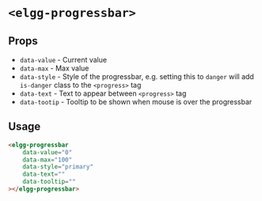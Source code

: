 # `<elgg-progressbar>`

## Props

 * `data-value` - Current value
 * `data-max` - Max value
 * `data-style` - Style of the progressbar, e.g. setting this to `danger` will add `is-danger` class to the `<progress>` tag
 * `data-text` - Text to appear between `<progress>` tag
 * `data-tootip` - Tooltip to be shown when mouse is over the progressbar
 
## Usage

```html
<elgg-progressbar
    data-value="0" 
    data-max="100"
    data-style="primary"
    data-text=""
    data-tooltip=""
></elgg-progressbar>
```

